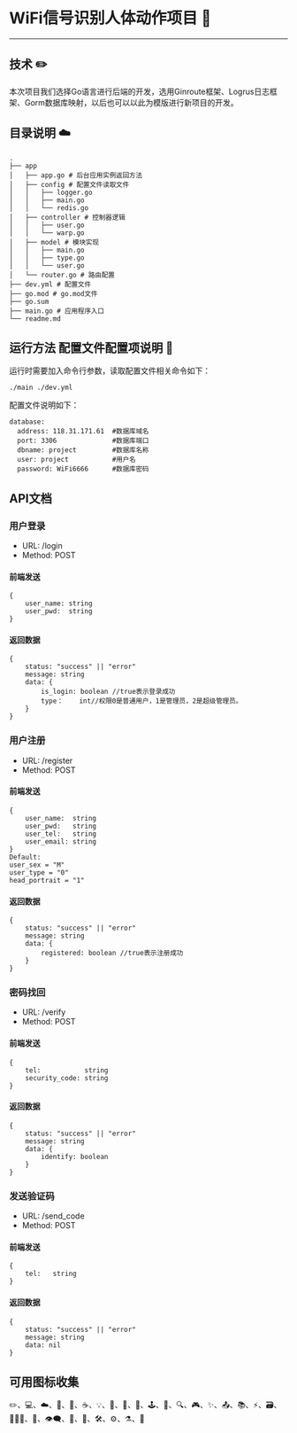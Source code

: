 # WiFi信号识别人体动作项目 📝
---
## 技术 ✏️
本次项目我们选择Go语言进行后端的开发，选用Ginroute框架、Logrus日志框架、Gorm数据库映射，以后也可以以此为模版进行新项目的开发。
## 目录说明 ☁️
``` 
.
├── app
│   ├── app.go # 后台应用实例返回方法
│   ├── config # 配置文件读取文件
│   │   ├── logger.go
│   │   ├── main.go
│   │   └── redis.go
│   ├── controller # 控制器逻辑
│   │   ├── user.go
│   │   └── warp.go
│   ├── model # 模块实现
│   │   ├── main.go
│   │   ├── type.go
│   │   └── user.go
│   └── router.go # 路由配置
├── dev.yml # 配置文件
├── go.mod # go.mod文件
├── go.sum
├── main.go # 应用程序入口
└── readme.md
``` 
## 运行方法 配置文件配置项说明 🔧
运行时需要加入命令行参数，读取配置文件相关命令如下：
``` 
./main ./dev.yml
``` 
配置文件说明如下：
``` 
database:
  address: 118.31.171.61  #数据库域名
  port: 3306              #数据库端口
  dbname: project         #数据库名称
  user: project           #用户名
  password: WiFi6666      #数据库密码

```
## API文档
### 用户登录
* URL: /login
* Method: POST
#### 前端发送
```
{
    user_name: string
    user_pwd:  string
}
``` 
#### 返回数据
```
{
    status: "success" || "error"
    message: string
    data: {
        is_login: boolean //true表示登录成功
        type：    int//权限0是普通用户，1是管理员，2是超级管理员。
    }
}
``` 
### 用户注册
* URL: /register
* Method: POST
#### 前端发送
```
{
    user_name:  string
    user_pwd:   string
    user_tel:   string
    user_email: string
}
Default:
user_sex = "M"
user_type = "0"
head_portrait = "1"
``` 
#### 返回数据
```
{
    status: "success" || "error"
    message: string
    data: {
        registered: boolean //true表示注册成功
    }
}
``` 
### 密码找回
* URL: /verify
* Method: POST
#### 前端发送
```
{
    tel:           string
    security_code: string
}
``` 
#### 返回数据
```
{
    status: "success" || "error"
    message: string
    data: {
        identify: boolean
    }
}
``` 
### 发送验证码
* URL: /send_code
* Method: POST
#### 前端发送
```
{
    tel:   string
}
``` 
#### 返回数据
```
{
    status: "success" || "error"
    message: string
    data: nil
}
``` 
## 可用图标收集
✏️、💻、☁️、🎨、💾、☕、💡、🔧、🍉、📝、🕹️、🎈、🔍、🎮、✨、📤、📚、⚡、🗃️、👩‍👧‍👦、🔗、👁️‍🗨️、🚀、🌈、🛠️、⚙️、⚗️、📜
